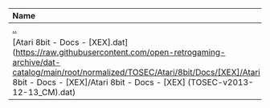 |Name|Size|
|:---|---:|
|[..](../index.html)|DIR|
|[Atari 8bit - Docs - [XEX].dat](https://raw.githubusercontent.com/open-retrogaming-archive/dat-catalog/main/root/normalized/TOSEC/Atari/8bit/Docs/[XEX]/Atari 8bit - Docs - [XEX]/Atari 8bit - Docs - [XEX] (TOSEC-v2013-12-13_CM).dat)|2277|
